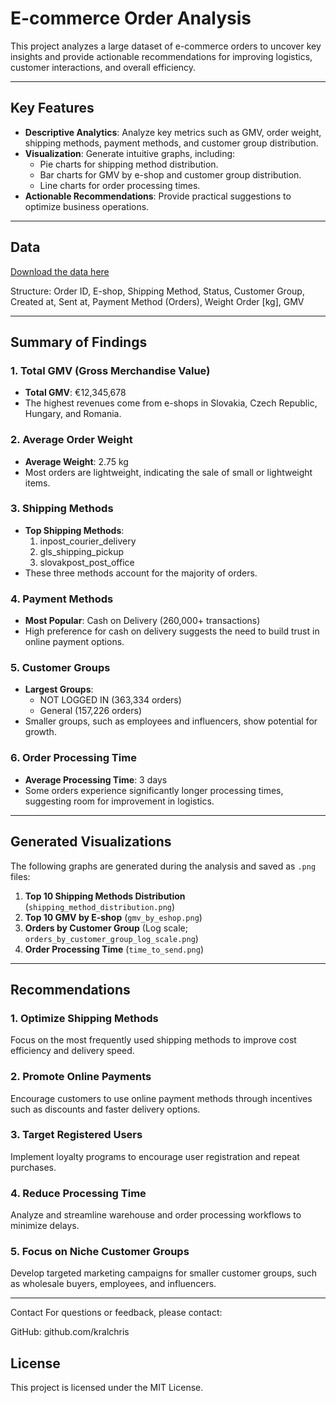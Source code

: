 # E-commerce Order Analysis

This project analyzes a large dataset of e-commerce orders to uncover key insights and provide actionable recommendations for improving logistics, customer interactions, and overall efficiency.

---

## **Key Features**
- **Descriptive Analytics**: Analyze key metrics such as GMV, order weight, shipping methods, payment methods, and customer group distribution.
- **Visualization**: Generate intuitive graphs, including:
  - Pie charts for shipping method distribution.
  - Bar charts for GMV by e-shop and customer group distribution.
  - Line charts for order processing times.
- **Actionable Recommendations**: Provide practical suggestions to optimize business operations.

---

## Data

[Download the data here](https://drive.google.com/file/d/12WKUU8FlBmW0wxqo7e3oPBq3-80pSR1b/view?usp=sharing)

Structure: Order ID, E-shop, Shipping Method, Status, Customer Group, Created at, Sent at, Payment Method (Orders), Weight Order [kg], GMV

---

## **Summary of Findings**
### 1. Total GMV (Gross Merchandise Value)
- **Total GMV**: €12,345,678
- The highest revenues come from e-shops in Slovakia, Czech Republic, Hungary, and Romania.

### 2. Average Order Weight
- **Average Weight**: 2.75 kg
- Most orders are lightweight, indicating the sale of small or lightweight items.

### 3. Shipping Methods
- **Top Shipping Methods**:
  1. inpost_courier_delivery
  2. gls_shipping_pickup
  3. slovakpost_post_office
- These three methods account for the majority of orders.

### 4. Payment Methods
- **Most Popular**: Cash on Delivery (260,000+ transactions)
- High preference for cash on delivery suggests the need to build trust in online payment options.

### 5. Customer Groups
- **Largest Groups**: 
  - NOT LOGGED IN (363,334 orders)
  - General (157,226 orders)
- Smaller groups, such as employees and influencers, show potential for growth.

### 6. Order Processing Time
- **Average Processing Time**: 3 days
- Some orders experience significantly longer processing times, suggesting room for improvement in logistics.

---

## **Generated Visualizations**
The following graphs are generated during the analysis and saved as `.png` files:
1. **Top 10 Shipping Methods Distribution** (`shipping_method_distribution.png`)
2. **Top 10 GMV by E-shop** (`gmv_by_eshop.png`)
3. **Orders by Customer Group** (Log scale; `orders_by_customer_group_log_scale.png`)
4. **Order Processing Time** (`time_to_send.png`)

---

## **Recommendations**
### 1. Optimize Shipping Methods
Focus on the most frequently used shipping methods to improve cost efficiency and delivery speed.

### 2. Promote Online Payments
Encourage customers to use online payment methods through incentives such as discounts and faster delivery options.

### 3. Target Registered Users
Implement loyalty programs to encourage user registration and repeat purchases.

### 4. Reduce Processing Time
Analyze and streamline warehouse and order processing workflows to minimize delays.

### 5. Focus on Niche Customer Groups
Develop targeted marketing campaigns for smaller customer groups, such as wholesale buyers, employees, and influencers.

---

Contact
For questions or feedback, please contact:

GitHub: github.com/kralchris

## License
This project is licensed under the MIT License.
